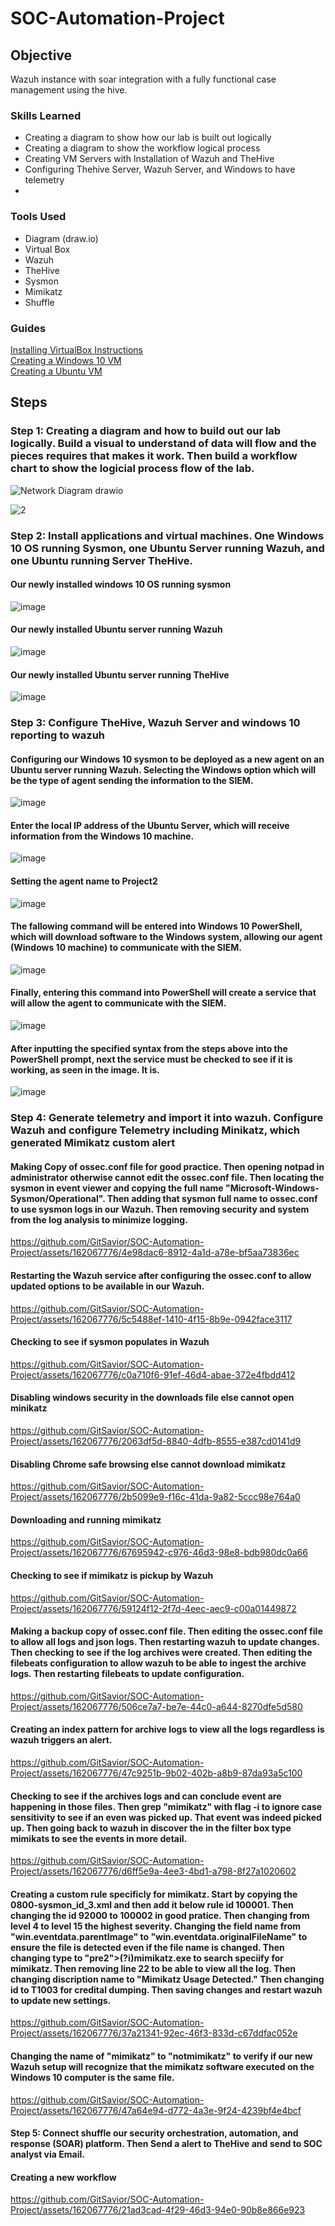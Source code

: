 # SOC-Automation-Project

## Objective

Wazuh instance with soar integration with a fully functional case management using the hive. 

### Skills Learned

- Creating a diagram to show how our lab is built out logically
- Creating a diagram to show the workflow logical process
- Creating VM Servers with Installation of Wazuh and TheHive
- Configuring Thehive Server, Wazuh Server, and Windows to have telemetry
- 

### Tools Used

- Diagram (draw.io) 
- Virtual Box
- Wazuh
- TheHive
- Sysmon
- Mimikatz
- Shuffle

### Guides

<a href="https://github.com/GitSavior/Installing-VirtualBox-Instructions/tree/main">Installing VirtualBox Instructions</a><br>
<a href="https://github.com/GitSavior/Creating-Windows-10-VM/tree/main">Creating a Windows 10 VM</a><br>
<a href="https://github.com/GitSavior/Creating-Ubuntu-VM/tree/main">Creating a Ubuntu VM</a>

## Steps

### Step 1: Creating a diagram and how to build out our lab logically. Build a visual to understand of data will flow and the pieces requires that makes it work. Then build a workflow chart to show the logicial process flow of the lab.

![Network Diagram drawio](https://github.com/GitSavior/SOC-Automation-Project/assets/162067776/923cd150-3e02-41f1-92b9-53b616408172)

![2](https://github.com/GitSavior/SOC-Automation-Project/assets/162067776/989b3b5b-f76d-4923-b2bc-3f3e14d702d6)

### Step 2: Install applications and virtual machines. One Windows 10 OS running Sysmon, one Ubuntu Server running Wazuh, and one Ubuntu running Server TheHive.

#### Our newly installed windows 10 OS running sysmon
![image](https://github.com/GitSavior/SOC-Automation-Project/assets/162067776/fcdf1283-24db-4b64-94de-01d4cdcb3612)

#### Our newly installed Ubuntu server running Wazuh
![image](https://github.com/GitSavior/SOC-Automation-Project/assets/162067776/a37b79ef-32eb-4510-824d-15e71cebb41b)

#### Our newly installed Ubuntu server running TheHive
![image](https://github.com/GitSavior/SOC-Automation-Project/assets/162067776/3016a696-eb63-4ea1-afe3-655f66d0b753)

### Step 3: Configure TheHive, Wazuh Server and windows 10 reporting to wazuh

#### Configuring our Windows 10 sysmon to be deployed as a new agent on an Ubuntu server running Wazuh. Selecting the Windows option which will be the type of agent sending the information to the SIEM.

![image](https://github.com/GitSavior/SOC-Automation-Project/assets/162067776/ffbbc784-dc05-42b1-88c2-5f2495221f7a)

#### Enter the local IP address of the Ubuntu Server, which will receive information from the Windows 10 machine.

![image](https://github.com/GitSavior/SOC-Automation-Project/assets/162067776/834c069a-57bd-4692-9124-ecd79239afa3)

#### Setting the agent name to Project2

![image](https://github.com/GitSavior/SOC-Automation-Project/assets/162067776/b2146742-536b-44d9-a18d-268f41977c88)

#### The fallowing command will be entered into Windows 10 PowerShell, which will download software to the Windows system, allowing our agent (Windows 10 machine) to communicate with the SIEM. 

![image](https://github.com/GitSavior/SOC-Automation-Project/assets/162067776/ef0d9ac8-36ac-4002-98cf-3bec3c281f17)

#### Finally, entering this command into PowerShell will create a service that will allow the agent to communicate with the SIEM.

![image](https://github.com/GitSavior/SOC-Automation-Project/assets/162067776/d63f5a88-de8d-4c56-8a02-d2a6625ad749)

#### After inputting the specified syntax from the steps above into the PowerShell prompt, next the service must be checked to see if it is working, as seen in the image. It is.

![image](https://github.com/GitSavior/SOC-Automation-Project/assets/162067776/3796ddbb-d12a-4ee2-88c0-4cb2194e43be)

### Step 4: Generate telemetry and import it into wazuh. Configure Wazuh and configure Telemetry including Minikatz, which generated Mimikatz custom alert

#### Making Copy of ossec.conf file for good practice. Then opening notpad in administrator otherwise cannot edit the ossec.conf file. Then locating the sysmon in event viewer and copying the full name "Microsoft-Windows-Sysmon/Operational". Then adding that sysmon full name to ossec.conf to use sysmon logs in our Wazuh. Then removing security and system from the log analysis to minimize logging. 

https://github.com/GitSavior/SOC-Automation-Project/assets/162067776/4e98dac6-8912-4a1d-a78e-bf5aa73836ec

#### Restarting the Wazuh service after configuring the ossec.conf to allow updated options to be available in our Wazuh.

https://github.com/GitSavior/SOC-Automation-Project/assets/162067776/5c5488ef-1410-4f15-8b9e-0942face3117

#### Checking to see if sysmon populates in Wazuh

https://github.com/GitSavior/SOC-Automation-Project/assets/162067776/c0a710f6-91ef-46d4-abae-372e4fbdd412

#### Disabling windows security in the downloads file else cannot open minikatz

https://github.com/GitSavior/SOC-Automation-Project/assets/162067776/2063df5d-8840-4dfb-8555-e387cd0141d9

#### Disabling Chrome safe browsing else cannot download mimikatz

https://github.com/GitSavior/SOC-Automation-Project/assets/162067776/2b5099e9-f16c-41da-9a82-5ccc98e764a0

#### Downloading and running mimikatz

https://github.com/GitSavior/SOC-Automation-Project/assets/162067776/67695942-c976-46d3-98e8-bdb980dc0a66

#### Checking to see if mimikatz is pickup by Wazuh

https://github.com/GitSavior/SOC-Automation-Project/assets/162067776/59124f12-2f7d-4eec-aec9-c00a01449872

#### Making a backup copy of ossec.conf file. Then editing the ossec.conf file to allow all logs and json logs. Then restarting wazuh to update changes. Then checking to see if the log archives were created. Then editing the filebeats configuration to allow wazuh to be able to ingest the archive logs. Then restarting filebeats to update configuration.

https://github.com/GitSavior/SOC-Automation-Project/assets/162067776/506ce7a7-be7e-44c0-a644-8270dfe5d580

#### Creating an index pattern for archive logs to view all the logs regardless is wazuh triggers an alert.

https://github.com/GitSavior/SOC-Automation-Project/assets/162067776/47c9251b-9b02-402b-a8b9-87da93a5c100

#### Checking to see if the archives logs and can conclude event are happening in those files. Then grep "mimikatz" with flag -i to ignore case sensitivity to see if an even was picked up. That event was indeed picked up. Then going back to wazuh in discover the in the filter box type mimikats to see the events in more detail.

https://github.com/GitSavior/SOC-Automation-Project/assets/162067776/d6ff5e9a-4ee3-4bd1-a798-8f27a1020602

#### Creating a custom rule specificly for mimikatz. Start by copying the 0800-sysmon_id_3.xml and then add it below rule id 100001. Then changing the id 92000 to 100002 in good pratice. Then changing from level 4 to level 15 the highest severity. Changing the field name from "win.eventdata.parentImage" to "win.eventdata.originalFileName" to ensure the file is detected even if the file name is changed. Then changing type to "pre2">(?i)mimikatz\.exe to search speciify for mimikatz. Then removing line 22 to be able to view all the log. Then changing discription name to "Mimikatz Usage Detected." Then changing id to T1003 for credital dumping. Then saving changes and restart wazuh to update new settings.

https://github.com/GitSavior/SOC-Automation-Project/assets/162067776/37a21341-92ec-46f3-833d-c67ddfac052e

#### Changing the name of "mimikatz" to "notmimikatz" to verify if our new Wazuh setup will recognize that the mimikatz software executed on the Windows 10 computer is the same file.

https://github.com/GitSavior/SOC-Automation-Project/assets/162067776/47a64e94-d772-4a3e-9f24-4239bf4e4bcf

#### Step 5: Connect shuffle our security orchestration, automation, and response (SOAR) platform. Then Send a alert to TheHive and send to SOC analyst via Email.

#### Creating a new workflow

https://github.com/GitSavior/SOC-Automation-Project/assets/162067776/21ad3cad-4f29-46d3-94e0-90b8e866e923

